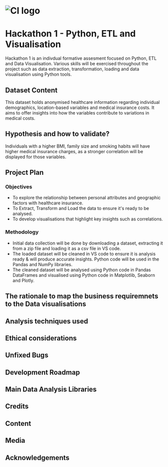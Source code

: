 # ![CI logo](https://codeinstitute.s3.amazonaws.com/fullstack/ci_logo_small.png)

# Hackathon 1 - Python, ETL and Visualisation

Hackathon 1 is an indivdual formative assesment focused on Python, ETL and Data Visualisation. Various skills will be exercised throughout the project such as data extraction, transformation, loading and data visualisation using Python tools. 

## Dataset Content

This dataset holds anonymised healthcare information regarding individual demographics, location-based variables and medical insurance costs. It aims to offer insights into how the variables contribute to variations in medical costs. 

## Hypothesis and how to validate?

Individuals with a higher BMI, family size and smoking habits will have higher medical insurance charges, as a stronger correlation will be displayed for those variables.

## Project Plan

### Objectives

* To explore the relationship between personal attributes and geographic factors with healthcare insurance.
* To Extract, Transform and Load the data to ensure it's ready to be analysed.
* To develop visualisations that highlight key insights such as correlations.

### Methodology

* Initial data collection will be done by downloading a dataset, extracting it from a zip file and loading it as a csv file in VS code.
* The loaded dataset will be cleaned in VS code to ensure it is analysis ready & will produce accurate insights. Python code will be used in the Pandas and NumPy libraries. 
* The cleaned dataset will be analysed using Python code in Pandas DataFrames and visualised using Python code in Matplotlib, Seaborn and Plotly. 

## The rationale to map the business requiremnets to the Data visualisations

## Analysis techniques used

## Ethical considerations

## Unfixed Bugs

## Development Roadmap

## Main Data Analysis Libraries

## Credits

## Content

## Media

## Acknowledgements
